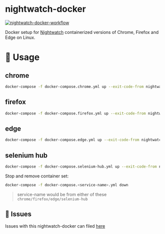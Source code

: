 # nightwatch-docker

[![nightwatch-docker-workflow](https://github.com/vaibhavsingh97/nightwatch-docker/actions/workflows/workflow.yml/badge.svg)](https://github.com/vaibhavsingh97/nightwatch-docker/actions/workflows/workflow.yml)

Docker setup for [Nightwatch][NightwatchLink] containerized versions of Chrome, Firefox and Edge on Linux.
# 🚀 Usage

## chrome

```sh
docker-compose -f docker-compose.chrome.yml up --exit-code-from nightwatch
```
## firefox

```sh
docker-compose -f docker-compose.firefox.yml up --exit-code-from nightwatch
```
## edge

```sh
docker-compose -f docker-compose.edge.yml up --exit-code-from nightwatch
```

## selenium hub

```sh
docker-compose -f docker-compose.selenium-hub.yml up --exit-code-from nightwatch
```

Stop and remove container set:

```sh
docker-compose -f docker-compose.<service-name>.yml down
```
> service-name would be from either of these `chrome/firefox/edge/selenium-hub`

## 🐛 Issues

Issues with this nightwatch-docker can filed [here](https://github.com/nightwatchjs/nightwatch-docker/issues)

[NightwatchLink]:https://nightwatchjs.org/
